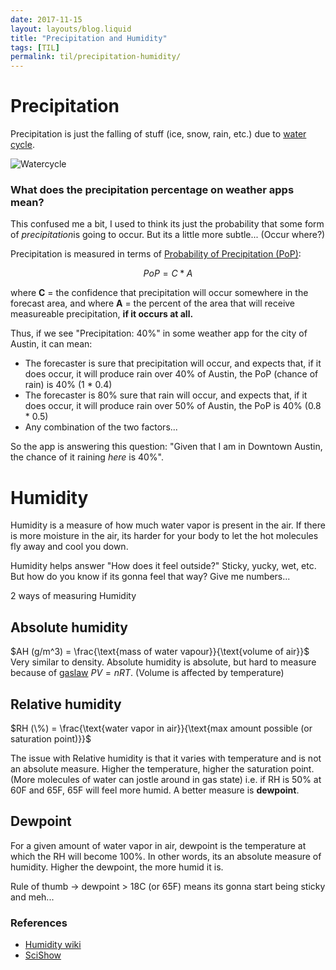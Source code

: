 ```yaml
---
date: 2017-11-15
layout: layouts/blog.liquid
title: "Precipitation and Humidity"
tags: [TIL]
permalink: til/precipitation-humidity/
---
```


# Precipitation

Precipitation is just the falling of stuff (ice, snow, rain, etc.) due to [water cycle](https://en.wikipedia.org/wiki/Water_cycle).

<img class="ui large image" src="https://pmm.nasa.gov/education/sites/default/files/article_images/Water-Cycle-Art2A.png" alt="Watercycle" />

### What does the precipitation percentage on weather apps mean?

This confused me a bit, I used to think its just the probability that some form of *precipitation*is going to occur. But its a little more subtle... (Occur where?)

Precipitation is measured in terms of [Probability of Precipitation (PoP)](https://www.weather.gov/ffc/pop):

$$PoP = C * A$$

where
  **C** = the confidence that precipitation will occur somewhere in the forecast area, and where
  **A** = the percent of the area that will receive measureable precipitation, **if it occurs at all.**

Thus, if we see "Precipitation: 40%" in some weather app for the city of Austin, it can mean:

- The forecaster is sure that precipitation will occur, and expects that, if it does occur, it will produce rain over 40% of Austin, the PoP (chance of rain) is 40% (1 * 0.4)
- The forecaster is 80% sure that rain will occur, and expects that, if it does occur, it will produce rain over 50% of Austin, the PoP is 40% (0.8 * 0.5)
- Any combination of the two factors...

So the app is answering this question: "Given that I am in Downtown Austin, the chance of it raining *here* is 40%".

# Humidity

Humidity is a measure of how much water vapor is present in the air.
If there is more moisture in the air, its harder for your body to let the hot molecules fly away and cool you down.

Humidity helps answer "How does it feel outside?" Sticky, yucky, wet, etc. But how do you know if its gonna feel that way? Give me numbers...

2 ways of measuring Humidity
## Absolute humidity
$AH (g/m^3) = \frac{\text{mass of water vapour}}{\text{volume of air}}$
Very similar to density.
Absolute humidity is absolute, but hard to measure because of [gaslaw](https://www.wikiwand.com/en/Ideal_gas_law) $PV = nRT$. (Volume is affected by temperature)

## Relative humidity
$RH (\%) = \frac{\text{water vapor in air}}{\text{max amount possible (or saturation point)}}$

 The issue with Relative humidity is that it varies with temperature and is not an absolute measure. Higher the temperature, higher the saturation point. (More molecules of water can jostle around in gas state)
i.e. if RH is 50% at 60F and 65F, 65F will feel more humid. A better measure is **dewpoint**.

## Dewpoint
For a given amount of water vapor in air, dewpoint is the temperature at which the RH will become 100%.
In other words, its an absolute measure of humidity. Higher the dewpoint, the more humid it is.

Rule of thumb -> dewpoint > 18C (or 65F) means its gonna start being sticky and meh...

### References
- [Humidity wiki](https://www.wikiwand.com/en/Humidity)
- [SciShow](https://www.youtube.com/watch?v=SGHRz8wpj3E)


